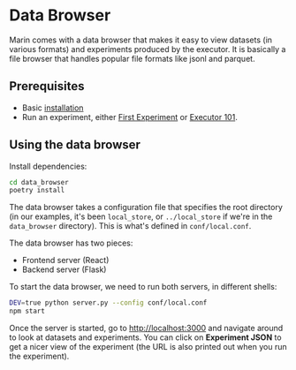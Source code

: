 # Data Browser

Marin comes with a data browser that makes it easy to
view datasets (in various formats) and experiments produced by the executor.
It is basically a file browser that handles popular file formats like jsonl and parquet.

## Prerequisites

- Basic [installation](installation.md)
- Run an experiment, either [First Experiment](first-experiment.md) or [Executor 101](executor-101.md).

## Using the data browser

Install dependencies:

```bash
cd data_browser
poetry install
```

The data browser takes a configuration file that specifies the root directory (in our examples, it's been `local_store`, 
or `../local_store` if we're in the `data_browser` directory).  This is what's defined in `conf/local.conf`.

The data browser has two pieces:
- Frontend server (React)
- Backend server (Flask)

To start the data browser, we need to run both servers, in different shells:
```bash
DEV=true python server.py --config conf/local.conf
npm start
```

Once the server is started, go to
[http://localhost:3000](http://localhost:3000) and navigate around to look at datasets and experiments.
You can click on **Experiment JSON** to get a nicer view of the experiment (the URL is also
printed out when you run the experiment).